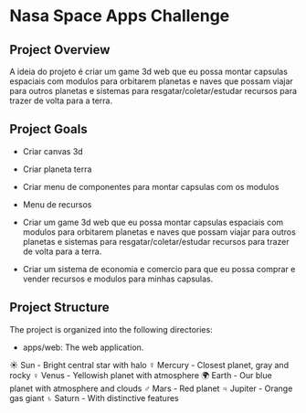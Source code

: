 # Nasa Space Apps Challenge

## Project Overview

A ideia  do projeto é criar um game 3d web que eu possa montar capsulas espaciais com modulos para orbitarem planetas e naves que possam viajar para outros planetas e sistemas para resgatar/coletar/estudar recursos para trazer de volta para a terra.

## Project Goals
- Criar canvas 3d 
- Criar planeta terra
- Criar menu de componentes para montar capsulas com os modulos
- Menu de recursos

- Criar um game 3d web que eu possa montar capsulas espaciais com modulos para orbitarem planetas e naves que possam viajar para outros planetas e sistemas para resgatar/coletar/estudar recursos para trazer de volta para a terra.
- Criar um sistema de economia e comercio para que eu possa comprar e vender recursos e modulos para minhas capsulas.

## Project Structure

The project is organized into the following directories:

- apps/web: The web application.


☀️ Sun - Bright central star with halo
☿️ Mercury - Closest planet, gray and rocky
♀️ Venus - Yellowish planet with atmosphere
🌍 Earth - Our blue planet with atmosphere and clouds
♂️ Mars - Red planet
♃ Jupiter - Orange gas giant
♄ Saturn - With distinctive features